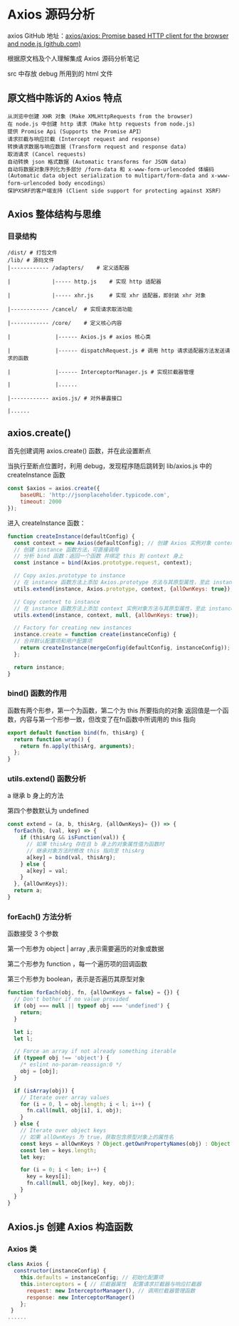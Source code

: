 # Axios 源码分析

axios GitHub 地址：[axios/axios: Promise based HTTP client for the browser and node.js (github.com)](https://github.com/axios/axios#axios-api)

根据原文档及个人理解集成 Axios 源码分析笔记

src 中存放 debug 所用到的 html 文件

## 原文档中陈诉的 Axios 特点

```
从浏览中创建 XHR 对象 (Make XMLHttpRequests from the browser)
在 node.js 中创建 http 请求 (Make http requests from node.js)
提供 Promise Api (Supports the Promise API）
请求拦截与响应拦截 (Intercept request and response)
转换请求数据与响应数据 (Transform request and response data)
取消请求 (Cancel requests)
自动转换 json 格式数据 (Automatic transforms for JSON data)
自动将数据对象序列化为多部分 /form-data 和 x-www-form-urlencoded 体编码 
(Automatic data object serialization to multipart/form-data and x-www-form-urlencoded body encodings）
保护XSRF的客户端支持 (Client side support for protecting against XSRF）
```

## Axios 整体结构与思维

### 目录结构

```
/dist/ # 打包文件
/lib/ # 源码文件
|------------ /adapters/	# 定义适配器

|             |----- http.js	# 实现 http 适配器

|			  |----- xhr.js	    # 实现 xhr 适配器，即封装 xhr 对象

|------------ /cancel/	# 实现请求取消功能

|------------ /core/	# 定义核心内容

|			   |------ Axios.js	# axios 核心类

|			   |------ dispatchRequest.js # 调用 http 请求适配器方法发送请求的函数

|			   |------ InterceptorManager.js # 实现拦截器管理

|			   |......

|------------ axios.js/	# 对外暴露接口

|......
```

## axios.create()

首先创建调用 axios.create() 函数，并在此设置断点

当执行至断点位置时，利用 debug，发现程序随后跳转到 lib/axios.js 中的 createInstance 函数

```javascript
const $axios = axios.create({
    baseURL: 'http://jsonplaceholder.typicode.com',
    timeout: 2000
});
```

进入 createInstance 函数：

```javascript
function createInstance(defaultConfig) {
  const context = new Axios(defaultConfig); // 创建 Axios 实例对象 context
  // 创建 instance 函数方法，可直接调用
  // 分析 bind 函数：返回一个函数 并绑定 this 到 context 身上
  const instance = bind(Axios.prototype.request, context); 

  // Copy axios.prototype to instance
  // 在 instance 函数方法上添加 Axios.prototype 方法与其原型属性，至此 instance 身上 Axios 类的属性与方法
  utils.extend(instance, Axios.prototype, context, {allOwnKeys: true});

  // Copy context to instance
  // 在 instance 函数方法上添加 context 实例对象方法与其原型属性，至此 instance 身上就多了很多原型方法
  utils.extend(instance, context, null, {allOwnKeys: true});

  // Factory for creating new instances
  instance.create = function create(instanceConfig) {
  // 合并默认配置项和用户配置项
    return createInstance(mergeConfig(defaultConfig, instanceConfig));
  };

  return instance;
}
```

### bind() 函数的作用

函数有两个形参，第一个为函数，第二个为 this 所要指向的对象
返回值是一个函数，内容与第一个形参一致，但改变了在fn函数中所调用的 this 指向

```javascript
export default function bind(fn, thisArg) {
  return function wrap() {
    return fn.apply(thisArg, arguments);
  };
}
```

[^该函数摘至  /helpers/bind.js]: 

###  utils.extend() 函数分析

a 继承 b 身上的方法

第四个参数默认为 undefined

```javascript
const extend = (a, b, thisArg, {allOwnKeys}= {}) => {
  forEach(b, (val, key) => {
    if (thisArg && isFunction(val)) {
      // 如果 thisArg 存在且 b 身上的对象属性值为函数时
      // 继承对象方法时修改 this 指向至 thisArg
      a[key] = bind(val, thisArg);
    } else {
      a[key] = val;
    }
  }, {allOwnKeys});
  return a;
}
```



### forEach()  方法分析

函数接受 3 个参数

第一个形参为 object | array ,表示需要遍历的对象或数据

第二个形参为 function ，每一个遍历项的回调函数

第三个形参为 boolean，表示是否遍历其原型对象

```javascript
function forEach(obj, fn, {allOwnKeys = false} = {}) {
  // Don't bother if no value provided
  if (obj === null || typeof obj === 'undefined') {
    return;
  }

  let i;
  let l;

  // Force an array if not already something iterable
  if (typeof obj !== 'object') {
    /* eslint no-param-reassign:0 */
    obj = [obj];
  }

  if (isArray(obj)) {
    // Iterate over array values
    for (i = 0, l = obj.length; i < l; i++) {
      fn.call(null, obj[i], i, obj);
    }
  } else {
    // Iterate over object keys
    // 如果 allOwnKeys 为 true，获取包含原型对象上的属性名
    const keys = allOwnKeys ? Object.getOwnPropertyNames(obj) : Object.keys(obj);
    const len = keys.length;
    let key;

    for (i = 0; i < len; i++) {
      key = keys[i];
      fn.call(null, obj[key], key, obj);
    }
  }
}
```



## Axios.js  创建 Axios 构造函数

### Axios 类

```javascript
class Axios {
  constructor(instanceConfig) {
    this.defaults = instanceConfig; // 初始化配置项
    this.interceptors = { // 拦截器属性  配置请求拦截器与响应拦截器
      request: new InterceptorManager(), // 调用拦截器管理函数
      response: new InterceptorManager()
    };
 }
......
```

